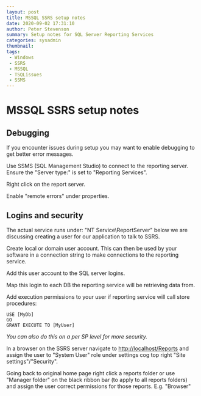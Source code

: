 ```yaml
---
layout: post
title: MSSQL SSRS setup notes
date: 2020-09-02 17:31:10
author: Peter Stevenson
summary: Setup notes for SQL Server Reporting Services
categories: sysadmin
thumbnail:
tags:
 - Windows
 - SSRS
 - MSSQL
 - TSQLissues
 - SSMS
---
```


# MSSQL SSRS setup notes

## Debugging

If you encounter issues during setup you may want to enable debugging to get better error messages.

Use SSMS (SQL Management Studio) to connect to the reporting server. Ensure the "Server type:" is set to "Reporting Services".

Right click on the report server.

Enable "remote errors" under properties.

## Logins and security

The actual service runs under: "NT Service\ReportServer" below we are discussing creating a user for our application to talk to SSRS.

Create local or domain user account. This can then be used by your software in a connection string to make connections to the reporting service.

Add this user account to the SQL server logins.

Map this login to each DB the reporting service will be retrieving data from.

Add execution permissions to your user if reporting service will call store procedures:

```
USE [MyDb]
GO
GRANT EXECUTE TO [MyUser]
```

_You can also do this on a per SP level for more security._

In a browser on the SSRS server navigate to [http://localhost/Reports](http://localhost/Reports) and assign the user to "System User" role under settings cog top right "Site settings"/"Security".

Going back to original home page right click a reports folder or use "Manager folder" on the black ribbon bar (to apply to all reports folders) and assign the user correct permissions for those reports. E.g. "Browser"
